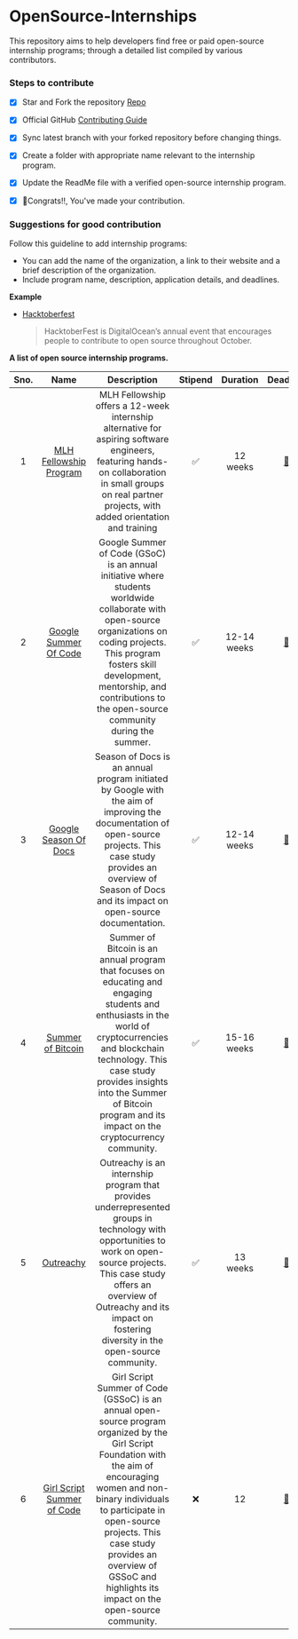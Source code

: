 # OpenSource-Internships

This repository aims to help developers find free or paid open-source internship programs; through a detailed list compiled by various contributors.

### Steps to contribute

- [x] Star and Fork the repository [Repo](https://github.com/codeverything/awesome-projects)
- [x] Official GitHub [Contributing Guide](https://docs.github.com/en/desktop/contributing-and-collaborating-using-github-desktop/working-with-your-remote-repository-on-github-or-github-enterprise/creating-an-issue-or-pull-request)
- [x] Sync latest branch with your forked repository before changing things.
- [x] Create a folder with appropriate name relevant to the internship program.
- [x] Update the ReadMe file with a verified open-source internship program.
- [x] 🎉Congrats!!, You've made your contribution.


### Suggestions for good contribution

Follow this guideline to add internship programs:

- You can add the name of the organization, a link to their website and a brief description of the organization. 
- Include program name, description, application details, and deadlines.


**Example**

- [Hacktoberfest](https://hacktoberfest.com/) 
  > HacktoberFest is DigitalOcean’s annual event that encourages people to contribute to open source throughout October.



**A list of open source internship programs.**

| Sno. | Name  | Description | Stipend  | Duration  | Deadline | Website | 
|:-:| :------------: | :---------------------: |:------:|:-------:| :-----: | :-----:|
| 1 | [MLH Fellowship Program](https://github.com/Arnav17Sharma/OpenSource-Internships/blob/main/PROGRAMS/MLH%20Open%20Source%20Fellowship/MLH.md) | MLH Fellowship offers a 12-week internship alternative for aspiring software engineers, featuring hands-on collaboration in small groups on real partner projects, with added orientation and training | :white_check_mark: | 12 weeks | [:date:](https://www.tfaforms.com/4956119) | [Apply](https://fellowship.mlh.io/) |
| 2 | [Google Summer Of Code](https://github.com/Arnav17Sharma/OpenSource-Internships/blob/main/PROGRAMS/GSOC/gsoc.md) | Google Summer of Code (GSoC) is an annual initiative where students worldwide collaborate with open-source organizations on coding projects. This program fosters skill development, mentorship, and contributions to the open-source community during the summer. | :white_check_mark: | 12-14 weeks | [:date:](https://summerofcode.withgoogle.com/how-it-works) | [Apply](https://summerofcode.withgoogle.com/) |
| 3 | [Google Season Of Docs](https://github.com/Arnav17Sharma/OpenSource-Internships/blob/main/PROGRAMS/SOD/sod.md) | Season of Docs is an annual program initiated by Google with the aim of improving the documentation of open-source projects. This case study provides an overview of Season of Docs and its impact on open-source documentation. | :white_check_mark: | 12-14 weeks | [:date:](https://developers.google.com/season-of-docs/docs/timeline) | [Apply](https://developers.google.com/season-of-docs/docs/get-started) |
| 4 | [Summer of Bitcoin](https://github.com/Arnav17Sharma/OpenSource-Internships/blob/main/PROGRAMS/SOB/sob.md) | Summer of Bitcoin is an annual program that focuses on educating and engaging students and enthusiasts in the world of cryptocurrencies and blockchain technology. This case study provides insights into the Summer of Bitcoin program and its impact on the cryptocurrency community. | :white_check_mark: | 15-16 weeks | [:date:](https://www.summerofbitcoin.org/how-it-works/#timeline) | [Apply](https://www.summerofbitcoin.org/apply) |
| 5 | [Outreachy](https://github.com/Arnav17Sharma/OpenSource-Internships/blob/main/PROGRAMS/Outreachy/outreachy.md) | Outreachy is an internship program that provides underrepresented groups in technology with opportunities to work on open-source projects. This case study offers an overview of Outreachy and its impact on fostering diversity in the open-source community. | :white_check_mark: | 13 weeks | [:date:](https://www.outreachy.org/) | [Apply](https://www.outreachy.org/login/?next=/dashboard/) |
| 6 | [Girl Script Summer of Code](https://github.com/Arnav17Sharma/OpenSource-Internships/blob/main/PROGRAMS/GSSOC/gssoc.md) | Girl Script Summer of Code (GSSoC) is an annual open-source program organized by the Girl Script Foundation with the aim of encouraging women and non-binary individuals to participate in open-source projects. This case study provides an overview of GSSoC and highlights its impact on the open-source community. | :x: | 12 | [:date:](https://gssoc.girlscript.tech/schedule.html) | [Apply](https://docs.google.com/forms/d/e/1FAIpQLSctYC0yUMjJ-vhV2cgMO9wSSSQZa2OVIT3SOwwh59N2r-WKoA/viewform) |
